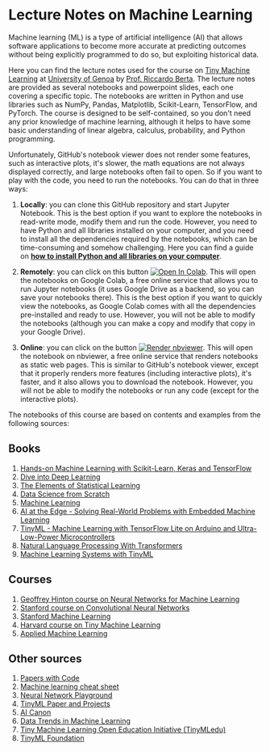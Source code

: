 # Lecture Notes on Machine Learning

Machine learning (ML) is a type of artificial intelligence (AI) that allows software applications to become more accurate at predicting outcomes without being explicitly programmed to do so, but exploiting historical data.

Here you can find the lecture notes used for the course on [Tiny Machine Learning](https://corsi.unige.it/en/off.f/2024/ins/81964) at [University of Genoa](https://unige.it/) by [Prof. Riccardo Berta](https://about.me/riccardo.berta). The lecture notes are provided as several notebooks and powerpoint slides, each one covering a specific topic. The notebooks are written in Python and use libraries such as NumPy, Pandas, Matplotlib, Scikit-Learn, TensorFlow, and PyTorch. The course is designed to be self-contained, so you don't need any prior knowledge of machine learning, although it helps to have some basic understanding of linear algebra, calculus, probability, and Python programming.

Unfortunately, GitHub's notebook viewer does not render some features, such as interactive plots, it's slower, the math equations are not always displayed correctly, and large notebooks often fail to open. So if you want to play with the code, you need to run the notebooks. You can do that in three ways:

1. **Locally**: you can clone this GitHub repository and start Jupyter Notebook. This is the best option if you want to explore the notebooks in read-write mode, modify them and run the code. However, you need to have Python and all libraries installed on your computer, and you need to install all the dependencies required by the notebooks, which can be time-consuming and somehow challenging. Here you can find a guide on **[how to install Python and all libraries on your computer](./Installation-instructions.md)**.

2. **Remotely**: you can click on this button [![Open In Colab](https://colab.research.google.com/assets/colab-badge.svg)](http://colab.research.google.com/github/riccardoberta/machine-learning). This will open the notebooks on Google Colab, a free online service that allows you to run Jupyter notebooks (it uses Google Drive as a backend, so you can save your notebooks there). This is the best option if you want to quickly view the notebooks, as Google Colab comes with all the dependencies pre-installed and ready to use. However, you will not be able to modify the notebooks (although you can make a copy and modify that copy in your Google Drive).

3. **Online**: you can click on the button <a href="https://nbviewer.jupyter.org/github/riccardoberta/machine-learning"><img src="https://raw.githubusercontent.com/jupyter/design/master/logos/Badges/nbviewer_badge.svg" alt="Render nbviewer" /></a>. This will open the notebook on nbviewer, a free online service that renders notebooks as static web pages. This is similar to GitHub's notebook viewer, except that it properly renders more features (including interactive plots), it's faster, and it also allows you to download the notebook. However, you will not be able to modify the notebooks or run any code (except for the interactive plots).

The notebooks of this course are based on contents and examples from the following sources:

## Books

1. [Hands-on Machine Learning with Scikit-Learn, Keras and TensorFlow](https://www.oreilly.com/library/view/hands-on-machine-learning/9781492032632/)
2. [Dive into Deep Learning](https://d2l.ai/)
3. [The Elements of Statistical Learning](https://web.stanford.edu/~hastie/ElemStatLearn/)
4. [Data Science from Scratch](https://www.oreilly.com/library/view/data-science-from/9781492041122/)
5. [Machine Learning](http://www.cs.cmu.edu/~tom/mlbook.html)
6. [AI at the Edge - Solving Real-World Problems with Embedded Machine Learning](https://www.oreilly.com/library/view/ai-at-the/9781098120191/)
7. [TinyML - Machine Learning with TensorFlow Lite on Arduino and Ultra-Low-Power Microcontrollers](https://www.oreilly.com/library/view/tinyml/9781492052036/)
8. [Natural Language Processing With Transformers](https://transformersbook.com/)
9. [Machine Learning Systems with TinyML](https://harvard-edge.github.io/cs249r_book/)

## Courses

1. [Geoffrey Hinton course on Neural Networks for Machine Learning](https://www.youtube.com/playlist?list=PLoRl3Ht4JOcdU872GhiYWf6jwrk_SNhz9)
2. [Stanford course on Convolutional Neural Networks](https://cs231n.github.io/)
3. [Stanford Machine Learning](https://stanford.edu/~shervine/teaching/cs-229/)
4. [Harvard course on Tiny Machine Learning](https://www.edx.org/professional-certificate/harvardx-tiny-machine-learning?index=product&queryID=c33fb21229447cfc86a24f45f0165196&position=2&v=1&linked_from=autocomplete&c=autocomplete)
5. [Applied Machine Learning](https://www.youtube.com/playlist?list=PLoEMreTa9CNmuxQeIKWaz7AVFd_ZeAcy4)

## Other sources

1. [Papers with Code](https://paperswithcode.com/sota)
2. [Machine learning cheat sheet](https://github.com/soulmachine/machine-learning-cheat-sheet)
3. [Neural Network Playground](https://playground.tensorflow.org/)
4. [TinyML Paper and Projects](https://github.com/gigwegbe/tinyml-papers-and-projects)
5. [AI Canon](https://a16z.com/2023/05/25/ai-canon/)
6. [Data Trends in Machine Learning](https://docs.google.com/spreadsheets/d/1AAIebjNsnJj_uKALHbXNfn3_YsT6sHXtCU0q7OIPuc4/edit?usp=sharing)
7. [Tiny Machine Learning Open Education Initiative (TinyMLedu)](https://tinyml.seas.harvard.edu/)
8. [TinyML Foundation](https://www.tinyml.org/)